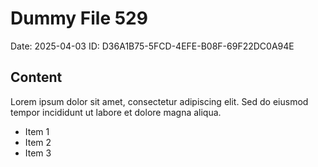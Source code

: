 # Dummy File 529

Date: 2025-04-03
ID: D36A1B75-5FCD-4EFE-B08F-69F22DC0A94E

## Content

Lorem ipsum dolor sit amet, consectetur adipiscing elit.
Sed do eiusmod tempor incididunt ut labore et dolore magna aliqua.

* Item 1
* Item 2
* Item 3

